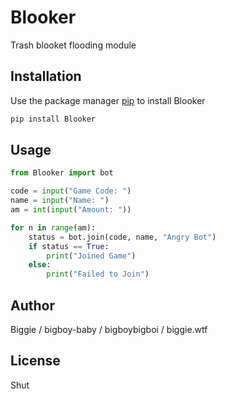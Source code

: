 # Blooker

Trash blooket flooding module

## Installation

Use the package manager [pip](https://pip.pypa.io/en/stable/) to install Blooker

```bash
pip install Blooker
```

## Usage

```python
from Blooker import bot

code = input("Game Code: ")
name = input("Name: ")
am = int(input("Amount: "))

for n in range(am):
    status = bot.join(code, name, "Angry Bot")
    if status == True:
        print("Joined Game")
    else:
        print("Failed to Join")
```

## Author
Biggie / bigboy-baby / bigboybigboi / biggie.wtf

## License
Shut
